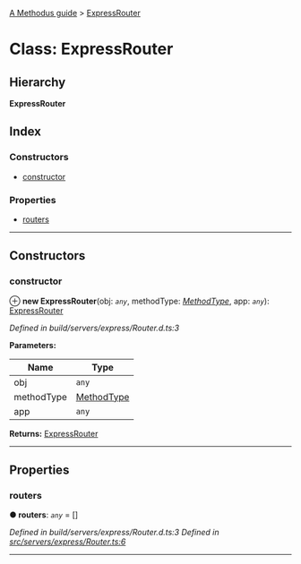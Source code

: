 [A Methodus guide](../README.md) > [ExpressRouter](../classes/expressrouter.md)

# Class: ExpressRouter

## Hierarchy

**ExpressRouter**

## Index

### Constructors

* [constructor](expressrouter.md#constructor)

### Properties

* [routers](expressrouter.md#routers)

---

## Constructors

<a id="constructor"></a>

###  constructor

⊕ **new ExpressRouter**(obj: *`any`*, methodType: *[MethodType](../enums/methodtype.md)*, app: *`any`*): [ExpressRouter](expressrouter.md)

*Defined in build/servers/express/Router.d.ts:3*

**Parameters:**

| Name | Type |
| ------ | ------ |
| obj | `any` |
| methodType | [MethodType](../enums/methodtype.md) |
| app | `any` |

**Returns:** [ExpressRouter](expressrouter.md)

___

## Properties

<a id="routers"></a>

###  routers

**● routers**: *`any`* =  []

*Defined in build/servers/express/Router.d.ts:3*
*Defined in [src/servers/express/Router.ts:6](https://github.com/nodulusteam/methodus.dev/blob/9494017/src/servers/express/Router.ts#L6)*

___

